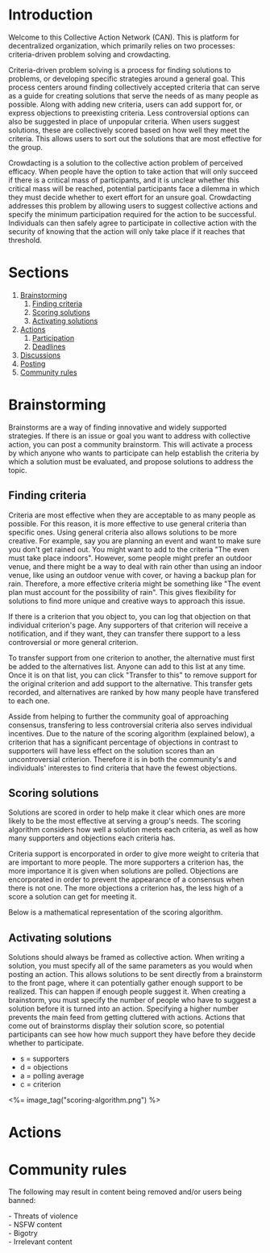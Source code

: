 <div id="about-outer">

<h1>Introduction</h1>
<p>Welcome to this Collective Action Network (CAN). This is platform for decentralized organization, which primarily relies on two processes: criteria-driven problem solving and crowdacting.</p>
<p>Criteria-driven problem solving is a process for finding solutions to problems, or developing specific strategies around a general goal. This process centers around finding collectively accepted criteria that can serve as a guide for creating solutions that serve the needs of as many people as possible. Along with adding new criteria, users can add support for, or express objections to preexisting criteria. Less controversial options can also be suggested in place of unpopular criteria. When users suggest solutions, these are collectively scored based on how well they meet the criteria. This allows users to sort out the solutions that are most effective for the group.</p>
<p>Crowdacting is a solution to the collective action problem of perceived efficacy. When people have the option to take action that will only succeed if there is a critical mass of participants, and it is unclear whether this critical mass will be reached, potential participants face a dilemma in which they must decide whether to exert effort for an unsure goal. Crowdacting addresses this problem by allowing users to suggest collective actions and specify the minimum participation required for the action to be successful. Individuals can then safely agree to participate in collective action with the security of knowing that the action will only take place if it reaches that threshold.</p>

<h1>Sections</h1>
<ol id="about-sections">
	<li><a href="#brainstorming">Brainstorming</a>
		<ol>
			<li><a href="#criteria">Finding criteria</a></li>
			<li><a href="#solution_scoring">Scoring solutions</a></li>
			<li><a href="#solution_activation">Activating solutions</a></li>
		</ol>
	</li>
	<li><a href="#crowdacting">Actions</a>
		<ol>
			<li><a href="#action-participation">Participation</a></li>
			<li><a href="#action-deadlines">Deadlines</a></li>
		</ol>
	</li>
	<li><a href="#discussions">Discussions</a></li>
	<li><a href="#posting">Posting</a></li>
	<li><a href="#rules">Community rules</a></li>
</ol>

<h1 id="brainstorming">Brainstorming</h1>
<p>Brainstorms are a way of finding innovative and widely supported strategies. If there is an issue or goal you want to address with collective action, you can post a community brainstorm. This will activate a process by which anyone who wants to participate can help establish the criteria by which a solution must be evaluated, and propose solutions to address the topic.</p>
<h2 id="criteria">Finding criteria</h2>
<p>Criteria are most effective when they are acceptable to as many people as possible. For this reason, it is more effective to use general criteria than specific ones. Using general criteria also allows solutions to be more creative. For example, say you are planning an event and want to make sure you don't get rained out. You might want to add to the criteria "The even must take place indoors". However, some people might prefer an outdoor venue, and there might be a way to deal with rain other than using an indoor venue, like using an outdoor venue with cover, or having a backup plan for rain. Therefore, a more effective criteria might be something like "The event plan must account for the possibility of rain". This gives flexibility for solutions to find more unique and creative ways to approach this issue.</p>
<p>If there is a criterion that you object to, you can log that objection on that individual criterion's page. Any supporters of that criterion will receive a notification, and if they want, they can transfer there support to a less controversial or more general criterion.</p>
<p>To transfer support from one criterion to another, the alternative must first be added to the alternatives list. Anyone can add to this list at any time. Once it is on that list, you can click "Transfer to this" to remove support for the original criterion and add support to the alternative. This transfer gets recorded, and alternatives are ranked by how many people have transfered to each one.</p>
<p>Asside from helping to further the community goal of approaching consensus, transfering to less controversial criteria also serves individual incentives. Due to the nature of the scoring algorithm (explained below), a criterion that has a significant percentage of objections in contrast to supporters will have less effect on the solution scores than an uncontroversial criterion. Therefore it is in both the community's and individuals' interestes to find criteria that have the fewest objections.</p>

<h2 id="solution_scoring">Scoring solutions</h2>
<p>Solutions are scored in order to help make it clear which ones are more likely to be the most effective at serving a group's needs. The scoring algorithm considers how well a solution meets each criteria, as well as how many supporters and objections each criteria has.</p>
<p>Criteria support is encorporated in order to give more weight to criteria that are important to more people. The more supporters a criterion has, the more importance it is given when solutions are polled. Objections are encorporated in order to prevent the appearance of a consensus when there is not one. The more objections a criterion has, the less high of a score a solution can get for meeting it.</p>
<p>Below is a mathematical representation of the scoring algorithm.</p>

<h2 id="solution_activation">Activating solutions</h2>
<p>Solutions should always be framed as collective action. When writing a solution, you must specify all of the same parameters as you would when posting an action. This allows solutions to be sent directly from a brainstorm to the front page, where it can potentially gather enough support to be realized. This can happen if enough people suggest it. When creating a brainstorm, you must specify the number of people who have to suggest a solution before it is turned into an action. Specifying a higher number prevents the main feed from getting cluttered with actions. Actions that come out of brainstorms display their solution score, so potential participants can see how how much support they have before they decide whether to participate.</p>

<div id="scoring-visual">
	<ul>
		<li>s = supporters</li>
		<li>d = objections</li>
		<li>a = polling average</li>
		<li>c = criterion</li>
	</ul>
	<%= image_tag("scoring-algorithm.png") %>
</div>

<h1 id="crowdacting">Actions</h1>

<h1 id="rules">Community rules</h1>
<p>The following may result in content being removed and/or users being banned:</p>
<div>- Threats of violence</div>
<div>- NSFW content</div>
<div>- Bigotry</div>
<div>- Irrelevant content</div>
<br>

</div>